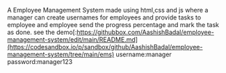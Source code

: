 A Employee Management System made using html,css and js where a manager can create usernames for employees and provide tasks to employee and employee send the progress percentage and mark the task as done.
see the demo[:https://githubbox.com/AashishBadal/employee-management-system/edit/main/README.md](https://codesandbox.io/p/sandbox/github/AashishBadal/employee-management-system/tree/main/ems)
username:manager
password:manager123
